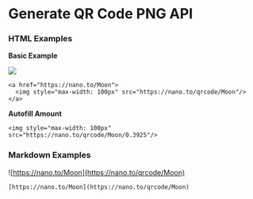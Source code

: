 # Generate QR Code PNG API

### HTML Examples

**Basic Example**

<img style="max-width: 100px" src="https://nano.to/qrcode/Moon"/>

```
<a href="https://nano.to/Moon">
  <img style="max-width: 100px" src="https://nano.to/qrcode/Moon"/>
</a>
```

**Autofill Amount**

```
<img style="max-width: 100px" src="https://nano.to/qrcode/Moon/0.3925"/>
```


### Markdown Examples

![https://nano.to/Moon](https://nano.to/qrcode/Moon)

```
[https://nano.to/Moon](https://nano.to/qrcode/Moon)
```

